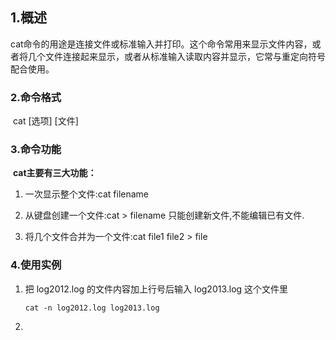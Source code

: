 ## 1.概述

cat命令的用途是连接文件或标准输入并打印。这个命令常用来显示文件内容，或者将几个文件连接起来显示，或者从标准输入读取内容并显示，它常与重定向符号配合使用。 

### 2.命令格式

​	cat [选项] [文件]

### 3.命令功能

​	**cat主要有三大功能：**

1. 一次显示整个文件:cat filename

2. 从键盘创建一个文件:cat > filename 只能创建新文件,不能编辑已有文件.

3. 将几个文件合并为一个文件:cat file1 file2 > file

### 4.使用实例

1. 把 log2012.log 的文件内容加上行号后输入 log2013.log 这个文件里

   ```shell
   cat -n log2012.log log2013.log 
   ```

2. 